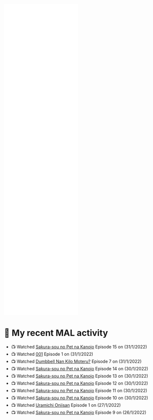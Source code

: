 ![Metrics](https://github.com/noxan-dev/noxan-dev/blob/main/github-metrics.svg)

# 🌸 My recent MAL activity

<!-- MAL_ACTIVITY:start -->

- 📺 Watched [Sakura-sou no Pet na Kanojo](https://myanimelist.net/anime/13759) Episode 15 on (31/1/2022)
- 📺 Watched [001](https://myanimelist.net/anime/29978) Episode 1 on (31/1/2022)
- 📺 Watched [Dumbbell Nan Kilo Moteru?](https://myanimelist.net/anime/39026) Episode 7 on (31/1/2022)
- 📺 Watched [Sakura-sou no Pet na Kanojo](https://myanimelist.net/anime/13759) Episode 14 on (30/1/2022)
- 📺 Watched [Sakura-sou no Pet na Kanojo](https://myanimelist.net/anime/13759) Episode 13 on (30/1/2022)
- 📺 Watched [Sakura-sou no Pet na Kanojo](https://myanimelist.net/anime/13759) Episode 12 on (30/1/2022)
- 📺 Watched [Sakura-sou no Pet na Kanojo](https://myanimelist.net/anime/13759) Episode 11 on (30/1/2022)
- 📺 Watched [Sakura-sou no Pet na Kanojo](https://myanimelist.net/anime/13759) Episode 10 on (30/1/2022)
- 📺 Watched [Uramichi Oniisan](https://myanimelist.net/anime/40620) Episode 1 on (27/1/2022)
- 📺 Watched [Sakura-sou no Pet na Kanojo](https://myanimelist.net/anime/13759) Episode 9 on (26/1/2022)

<!-- MAL_ACTIVITY:end -->
